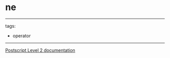 # ne

---
tags:

- operator

---

[Postscript Level 2 documentation](https://hepunx.rl.ac.uk/~adye/psdocs/ref/PSL2n.html#ne)
